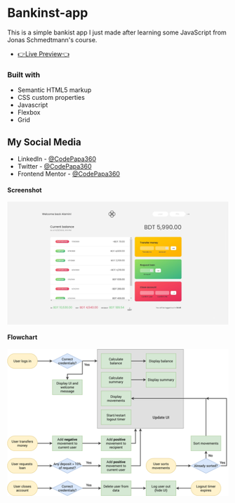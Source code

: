 # Bankinst-app
This is a simple bankist app I just made after learning some JavaScript from Jonas Schmedtmann's course.

- [👉Live Preview👈](https://bankist-codepapa360.netlify.app/)

### Built with

- Semantic HTML5 markup
- CSS custom properties
- Javascript
- Flexbox
- Grid

## My Social Media

- LinkedIn - [@CodePapa360](https://www.linkedin.com/in/codepapa360)
- Twitter - [@CodePapa360](https://www.twitter.com/CodePapa360)
- Frontend Mentor - [@CodePapa360](https://www.frontendmentor.io/profile/CodePapa360)

#### Screenshot

<p><img align="center" src="Screenshot-1-Bankist.jpg"/></p>

#### Flowchart

<p><img align="center" src="Bankist-flowchart.png"/></p>
